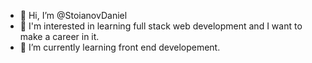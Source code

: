 - 👋 Hi, I’m @StoianovDaniel
- 👀 I'm interested in learning full stack web development and I want to make a career in it. 
- 🌱 I’m currently learning front end developement.


<!---
StoianovDaniel/StoianovDaniel is a ✨ special ✨ repository because its `README.md` (this file) appears on your GitHub profile.
You can click the Preview link to take a look at your changes.
--->
